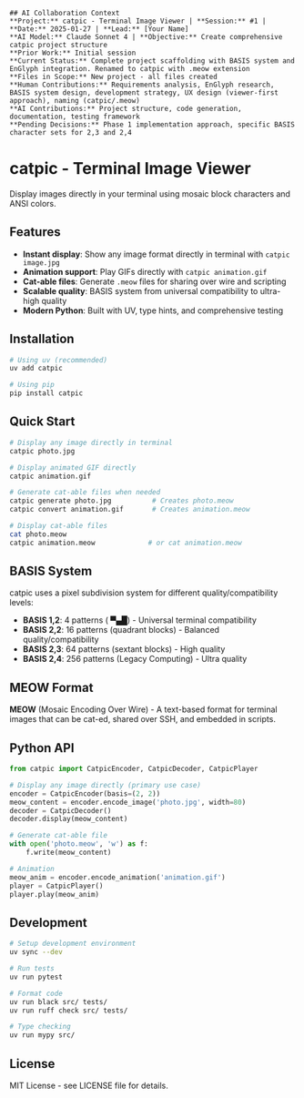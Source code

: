 ```
## AI Collaboration Context
**Project:** catpic - Terminal Image Viewer | **Session:** #1 | **Date:** 2025-01-27 | **Lead:** [Your Name]  
**AI Model:** Claude Sonnet 4 | **Objective:** Create comprehensive catpic project structure
**Prior Work:** Initial session  
**Current Status:** Complete project scaffolding with BASIS system and EnGlyph integration. Renamed to catpic with .meow extension
**Files in Scope:** New project - all files created  
**Human Contributions:** Requirements analysis, EnGlyph research, BASIS system design, development strategy, UX design (viewer-first approach), naming (catpic/.meow)  
**AI Contributions:** Project structure, code generation, documentation, testing framework  
**Pending Decisions:** Phase 1 implementation approach, specific BASIS character sets for 2,3 and 2,4
```

# catpic - Terminal Image Viewer

Display images directly in your terminal using mosaic block characters and ANSI colors.

## Features

- **Instant display**: Show any image format directly in terminal with `catpic image.jpg`
- **Animation support**: Play GIFs directly with `catpic animation.gif` 
- **Cat-able files**: Generate `.meow` files for sharing over wire and scripting
- **Scalable quality**: BASIS system from universal compatibility to ultra-high quality
- **Modern Python**: Built with UV, type hints, and comprehensive testing

## Installation

```bash
# Using uv (recommended)
uv add catpic

# Using pip
pip install catpic
```

## Quick Start

```bash
# Display any image directly in terminal
catpic photo.jpg

# Display animated GIF directly  
catpic animation.gif

# Generate cat-able files when needed
catpic generate photo.jpg          # Creates photo.meow
catpic convert animation.gif       # Creates animation.meow

# Display cat-able files
cat photo.meow
catpic animation.meow             # or cat animation.meow
```

## BASIS System

catpic uses a pixel subdivision system for different quality/compatibility levels:

- **BASIS 1,2**: 4 patterns ( ▀▄█) - Universal terminal compatibility
- **BASIS 2,2**: 16 patterns (quadrant blocks) - Balanced quality/compatibility
- **BASIS 2,3**: 64 patterns (sextant blocks) - High quality
- **BASIS 2,4**: 256 patterns (Legacy Computing) - Ultra quality

## MEOW Format

**MEOW** (Mosaic Encoding Over Wire) - A text-based format for terminal images that can be cat-ed, shared over SSH, and embedded in scripts.

## Python API

```python
from catpic import CatpicEncoder, CatpicDecoder, CatpicPlayer

# Display any image directly (primary use case)
encoder = CatpicEncoder(basis=(2, 2))
meow_content = encoder.encode_image('photo.jpg', width=80)
decoder = CatpicDecoder()
decoder.display(meow_content)

# Generate cat-able file
with open('photo.meow', 'w') as f:
    f.write(meow_content)

# Animation
meow_anim = encoder.encode_animation('animation.gif')
player = CatpicPlayer()
player.play(meow_anim)
```

## Development

```bash
# Setup development environment
uv sync --dev

# Run tests
uv run pytest

# Format code
uv run black src/ tests/
uv run ruff check src/ tests/

# Type checking
uv run mypy src/
```

## License

MIT License - see LICENSE file for details.

